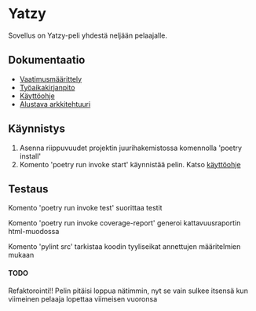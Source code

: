 # Yatzy

Sovellus on Yatzy-peli yhdestä neljään pelaajalle.

## Dokumentaatio
- [Vaatimusmäärittely](./dokumentaatio/vaatimusmaarittely.md)
- [Työaikakirjanpito](./dokumentaatio/tuntikirjanpito.md)
- [Käyttöohje](./dokumentaatio/kayttoohje.md)
- [Alustava arkkitehtuuri](./dokumentaatio/arkkitehtuuri.md)

## Käynnistys
1. Asenna riippuvuudet projektin juurihakemistossa komennolla 'poetry install'
2. Komento 'poetry run invoke start' käynnistää pelin. Katso [käyttöohje](./dokumentaatio/kayttoohje.md)

## Testaus

Komento 'poetry run invoke test' suorittaa testit

Komento 'poetry run invoke coverage-report' generoi kattavuusraportin html-muodossa

Komento 'pylint src' tarkistaa koodin tyyliseikat annettujen määritelmien mukaan

#### TODO
Refaktorointi!!
Pelin pitäisi loppua nätimmin, nyt se vain sulkee itsensä kun viimeinen pelaaja lopettaa viimeisen vuoronsa
